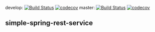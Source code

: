 develop:
[![Build Status](https://travis-ci.org/Cameron-C-Chapman/simple-spring-rest-service.svg?branch=develop)](https://travis-ci.org/Cameron-C-Chapman/simple-spring-rest-service)
[![codecov](https://codecov.io/gh/Cameron-C-Chapman/simple-spring-rest-service/branch/develop/graph/badge.svg)](https://codecov.io/gh/Cameron-C-Chapman/simple-spring-rest-service)
master:
[![Build Status](https://travis-ci.org/Cameron-C-Chapman/simple-spring-rest-service.svg?branch=master)](https://travis-ci.org/Cameron-C-Chapman/simple-spring-rest-service)
[![codecov](https://codecov.io/gh/Cameron-C-Chapman/simple-spring-rest-service/branch/master/graph/badge.svg)](https://codecov.io/gh/Cameron-C-Chapman/simple-spring-rest-service)

## simple-spring-rest-service